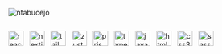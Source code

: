 <p align="left">
  <img
    src="https://komarev.com/ghpvc/?username=ntabucejo&label=Profile%20views&color=0e30b6&style=flat"
    alt="ntabucejo"
  />
</p>
<p align="left" style="display: inline-flex; flex-wrap: wrap; gap: 12px;">
  <img
    align="center"
    src="https://raw.githubusercontent.com/ntabucejo/ntabucejo/e766e8cfd9d2203dd71382404336ebf16d422cd2/assets/icons/reactjs-icon.svg"
    alt="reactjs"
    height="30"
    width="30"
  />
  <img
    align="center"
    src="https://raw.githubusercontent.com/ntabucejo/ntabucejo/e766e8cfd9d2203dd71382404336ebf16d422cd2/assets/icons/nextjs-icon.svg"
    alt="nextjs"
    height="30"
    width="30"
  />
  <img
    align="center"
    src="https://raw.githubusercontent.com/ntabucejo/ntabucejo/e766e8cfd9d2203dd71382404336ebf16d422cd2/assets/icons/tailwindcss-icon.svg"
    alt="tailwindcss"
    height="30"
    width="30"
  />
  <img
    align="center"
    src="https://raw.githubusercontent.com/ntabucejo/ntabucejo/e766e8cfd9d2203dd71382404336ebf16d422cd2/assets/icons/zustand-icon.svg"
    alt="zustand"
    height="30"
    width="30"
  />
  <img
    align="center"
    src="https://raw.githubusercontent.com/ntabucejo/ntabucejo/e766e8cfd9d2203dd71382404336ebf16d422cd2/assets/icons/prisma-icon.svg"
    alt="prisma"
    height="30"
    width="30"
  />
  <img
    align="center"
    src="https://raw.githubusercontent.com/ntabucejo/ntabucejo/e766e8cfd9d2203dd71382404336ebf16d422cd2/assets/icons/typescript-icon.svg"
    alt="typescript"
    height="30"
    width="30"
  />
  <img
    align="center"
    src="https://raw.githubusercontent.com/ntabucejo/ntabucejo/e766e8cfd9d2203dd71382404336ebf16d422cd2/assets/icons/javascript-icon.svg"
    alt="javascript"
    height="30"
    width="30"
  />
  <img
    align="center"
    src="https://raw.githubusercontent.com/ntabucejo/ntabucejo/e766e8cfd9d2203dd71382404336ebf16d422cd2/assets/icons/html5-icon.svg"
    alt="html5"
    height="30"
    width="30"
  />
  <img
    align="center"
    src="https://raw.githubusercontent.com/ntabucejo/ntabucejo/e766e8cfd9d2203dd71382404336ebf16d422cd2/assets/icons/css3-icon.svg"
    alt="css3"
    height="30"
    width="30"
  />
  <img
    align="center"
    src="https://raw.githubusercontent.com/ntabucejo/ntabucejo/e766e8cfd9d2203dd71382404336ebf16d422cd2/assets/icons/sass-icon.svg"
    alt="sass"
    height="30"
    width="30"
  />
</p>
